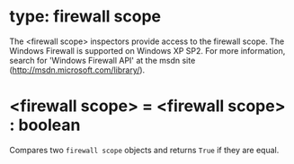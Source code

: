 # type: firewall scope

The &lt;firewall scope&gt; inspectors provide access to the firewall scope. The Windows Firewall is supported on Windows XP SP2. For more information, search for &#39;Windows Firewall API&#39; at the msdn site (http://msdn.microsoft.com/library/).

# &lt;firewall scope&gt; = &lt;firewall scope&gt; : boolean

Compares two `firewall scope` objects and returns `True` if they are equal.
